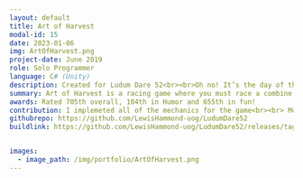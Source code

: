 ```yaml
---
layout: default
title: Art of Harvest
modal-id: 15
date: 2023-01-06
img: ArtOfHarvest.png
project-date: June 2019
role: Solo Programmer
language: C# (Unity)
description: Created for Ludum Dare 52<br><br>Oh no! It’s the day of the harvest and your have woken up late and you live deep down some winding paths! Whatever will you do!?!?!<br>Jump in a sooped-up Combine Harvester and race down the rally track to reach the harvest on time.Art of Harvest is a Art of Rally inspired rally game where you must drive a combine harvester down the rally track to reach the harvest on-time!<br> Avoid Obstacles, Hit Checkpoints and Race to the fastest time on the Online Leaderboards!
summary: Art of Harvest is a racing game where you must race a combine harvester!
awards: Rated 705th overall, 104th in Humor and 655th in fun!
contribution: I implemeted all of the mechanics for the game<br><br> Mechanics Developed<ul><li>Driving Physics & Input</li><li>Penalty System</li><li>Menus</li><li>Race Timer</li><li>Online Leaderboards</li></ul>
githubrepo: https://github.com/LewisHammond-uog/LudumDare52
buildlink: https://github.com/LewisHammond-uog/LudumDare52/releases/tag/LDRelease


images:
  - image_path: /img/portfolio/ArtOfHarvest.png
---
```

